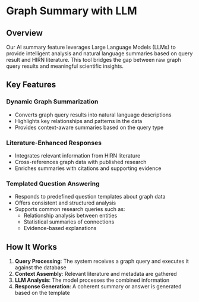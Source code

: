 # Graph Summary with LLM

## Overview
Our AI summary feature leverages Large Language Models (LLMs) to provide intelligent analysis and natural language summaries based on query result and HIRN literature. This tool bridges the gap between raw graph query results and meaningful scientific insights.

## Key Features

### Dynamic Graph Summarization
- Converts graph query results into natural language descriptions
- Highlights key relationships and patterns in the data
- Provides context-aware summaries based on the query type

### Literature-Enhanced Responses
- Integrates relevant information from HIRN literature
- Cross-references graph data with published research
- Enriches summaries with citations and supporting evidence

### Templated Question Answering
- Responds to predefined question templates about graph data
- Offers consistent and structured analysis
- Supports common research queries such as:
  - Relationship analysis between entities
  - Statistical summaries of connections
  - Evidence-based explanations

## How It Works

1. **Query Processing**: The system receives a graph query and executes it against the database
2. **Context Assembly**: Relevant literature and metadata are gathered
3. **LLM Analysis**: The model processes the combined information
4. **Response Generation**: A coherent summary or answer is generated based on the template
